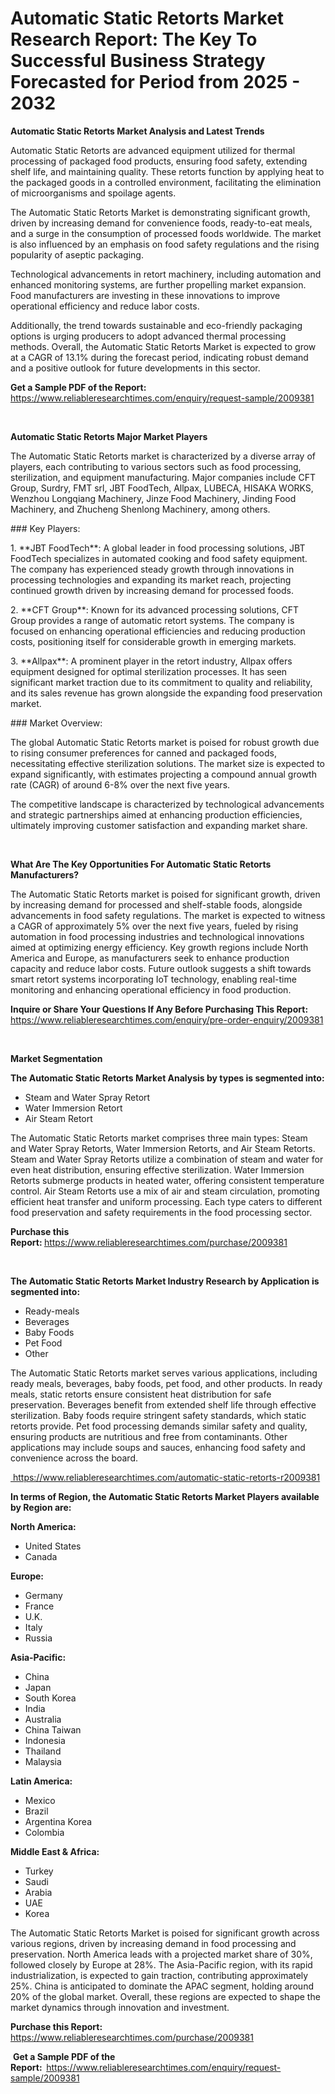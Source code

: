 <p><h1>Automatic Static Retorts Market Research Report: The Key To Successful Business Strategy Forecasted for Period from 2025 - 2032</h1></p><p><strong>Automatic Static Retorts Market Analysis and Latest Trends</strong></p>
<p><p>Automatic Static Retorts are advanced equipment utilized for thermal processing of packaged food products, ensuring food safety, extending shelf life, and maintaining quality. These retorts function by applying heat to the packaged goods in a controlled environment, facilitating the elimination of microorganisms and spoilage agents. </p><p>The Automatic Static Retorts Market is demonstrating significant growth, driven by increasing demand for convenience foods, ready-to-eat meals, and a surge in the consumption of processed foods worldwide. The market is also influenced by an emphasis on food safety regulations and the rising popularity of aseptic packaging. </p><p>Technological advancements in retort machinery, including automation and enhanced monitoring systems, are further propelling market expansion. Food manufacturers are investing in these innovations to improve operational efficiency and reduce labor costs. </p><p>Additionally, the trend towards sustainable and eco-friendly packaging options is urging producers to adopt advanced thermal processing methods. Overall, the Automatic Static Retorts Market is expected to grow at a CAGR of 13.1% during the forecast period, indicating robust demand and a positive outlook for future developments in this sector.</p></p>
<p><strong>Get a Sample PDF of the Report:&nbsp;</strong> <a href="https://www.reliableresearchtimes.com/enquiry/request-sample/2009381?utm_campaign=3355&utm_medium=2&utm_source=Github&utm_content=ia&utm_term=12042025&utm_id=automatic-static-retorts">https://www.reliableresearchtimes.com/enquiry/request-sample/2009381</a></p>
<p>&nbsp;</p>
<p><strong>Automatic Static Retorts Major Market Players</strong></p>
<p><p>The Automatic Static Retorts market is characterized by a diverse array of players, each contributing to various sectors such as food processing, sterilization, and equipment manufacturing. Major companies include CFT Group, Surdry, FMT srl, JBT FoodTech, Allpax, LUBECA, HISAKA WORKS, Wenzhou Longqiang Machinery, Jinze Food Machinery, Jinding Food Machinery, and Zhucheng Shenlong Machinery, among others.</p><p>### Key Players:</p><p>1. **JBT FoodTech**: A global leader in food processing solutions, JBT FoodTech specializes in automated cooking and food safety equipment. The company has experienced steady growth through innovations in processing technologies and expanding its market reach, projecting continued growth driven by increasing demand for processed foods.</p><p>2. **CFT Group**: Known for its advanced processing solutions, CFT Group provides a range of automatic retort systems. The company is focused on enhancing operational efficiencies and reducing production costs, positioning itself for considerable growth in emerging markets.</p><p>3. **Allpax**: A prominent player in the retort industry, Allpax offers equipment designed for optimal sterilization processes. It has seen significant market traction due to its commitment to quality and reliability, and its sales revenue has grown alongside the expanding food preservation market.</p><p>### Market Overview:</p><p>The global Automatic Static Retorts market is poised for robust growth due to rising consumer preferences for canned and packaged foods, necessitating effective sterilization solutions. The market size is expected to expand significantly, with estimates projecting a compound annual growth rate (CAGR) of around 6-8% over the next five years. </p><p>The competitive landscape is characterized by technological advancements and strategic partnerships aimed at enhancing production efficiencies, ultimately improving customer satisfaction and expanding market share.</p></p>
<p>&nbsp;</p>
<p><strong>What Are The Key Opportunities For Automatic Static Retorts Manufacturers?</strong></p>
<p><p>The Automatic Static Retorts market is poised for significant growth, driven by increasing demand for processed and shelf-stable foods, alongside advancements in food safety regulations. The market is expected to witness a CAGR of approximately 5% over the next five years, fueled by rising automation in food processing industries and technological innovations aimed at optimizing energy efficiency. Key growth regions include North America and Europe, as manufacturers seek to enhance production capacity and reduce labor costs. Future outlook suggests a shift towards smart retort systems incorporating IoT technology, enabling real-time monitoring and enhancing operational efficiency in food production.</p></p>
<p><strong>Inquire or Share Your Questions If Any Before Purchasing This Report:</strong> <a href="https://www.reliableresearchtimes.com/enquiry/pre-order-enquiry/2009381?utm_campaign=3355&utm_medium=2&utm_source=Github&utm_content=ia&utm_term=12042025&utm_id=automatic-static-retorts">https://www.reliableresearchtimes.com/enquiry/pre-order-enquiry/2009381</a></p>
<p>&nbsp;</p>
<p><strong>Market Segmentation</strong></p>
<p><strong>The Automatic Static Retorts Market Analysis by types is segmented into:</strong></p>
<p><ul><li>Steam and Water Spray Retort</li><li>Water Immersion Retort</li><li>Air Steam Retort</li></ul></p>
<p><p>The Automatic Static Retorts market comprises three main types: Steam and Water Spray Retorts, Water Immersion Retorts, and Air Steam Retorts. Steam and Water Spray Retorts utilize a combination of steam and water for even heat distribution, ensuring effective sterilization. Water Immersion Retorts submerge products in heated water, offering consistent temperature control. Air Steam Retorts use a mix of air and steam circulation, promoting efficient heat transfer and uniform processing. Each type caters to different food preservation and safety requirements in the food processing sector.</p></p>
<p><strong>Purchase this Report:&nbsp;</strong><a href="https://www.reliableresearchtimes.com/purchase/2009381?utm_campaign=3355&utm_medium=2&utm_source=Github&utm_content=ia&utm_term=12042025&utm_id=automatic-static-retorts">https://www.reliableresearchtimes.com/purchase/2009381</a></p>
<p>&nbsp;</p>
<p><strong>The Automatic Static Retorts Market Industry Research by Application is segmented into:</strong></p>
<p><ul><li>Ready-meals</li><li>Beverages</li><li>Baby Foods</li><li>Pet Food</li><li>Other</li></ul></p>
<p><p>The Automatic Static Retorts market serves various applications, including ready meals, beverages, baby foods, pet food, and other products. In ready meals, static retorts ensure consistent heat distribution for safe preservation. Beverages benefit from extended shelf life through effective sterilization. Baby foods require stringent safety standards, which static retorts provide. Pet food processing demands similar safety and quality, ensuring products are nutritious and free from contaminants. Other applications may include soups and sauces, enhancing food safety and convenience across the board.</p></p>
<p><a href="https://www.reliableresearchtimes.com/automatic-static-retorts-r2009381?utm_campaign=3355&utm_medium=2&utm_source=Github&utm_content=ia&utm_term=12042025&utm_id=automatic-static-retorts">&nbsp;https://www.reliableresearchtimes.com/automatic-static-retorts-r2009381</a></p>
<p><strong>In terms of Region, the Automatic Static Retorts Market Players available by Region are:</strong></p>
<p>
    <p> <strong> North America: </strong>
        <ul>
            <li>United States</li>
            <li>Canada</li>
        </ul>
        </p> 
    <p> <strong> Europe: </strong>
        <ul>
            <li>Germany</li>
            <li>France</li>
            <li>U.K.</li>
            <li>Italy</li>
            <li>Russia</li>
        </ul>
        </p> 
    <p> <strong> Asia-Pacific: </strong>
        <ul>
            <li>China</li>
            <li>Japan</li>
            <li>South Korea</li>
            <li>India</li>
            <li>Australia</li>
            <li>China Taiwan</li>
            <li>Indonesia</li>
            <li>Thailand</li>
            <li>Malaysia</li>
        </ul>
        </p> 
    <p> <strong> Latin America: </strong>
        <ul>
            <li>Mexico</li>
            <li>Brazil</li>
            <li>Argentina Korea</li>
            <li>Colombia</li>
        </ul>
        </p> 
    <p> <strong> Middle East & Africa: </strong>
        <ul>
            <li>Turkey</li>
            <li>Saudi</li>
            <li>Arabia</li>
            <li>UAE</li>
            <li>Korea</li>
        </ul>
    </p>
    </p>
<p><p>The Automatic Static Retorts Market is poised for significant growth across various regions, driven by increasing demand in food processing and preservation. North America leads with a projected market share of 30%, followed closely by Europe at 28%. The Asia-Pacific region, with its rapid industrialization, is expected to gain traction, contributing approximately 25%. China is anticipated to dominate the APAC segment, holding around 20% of the global market. Overall, these regions are expected to shape the market dynamics through innovation and investment.</p></p>
<p><strong>Purchase this Report: </strong><a href="https://www.reliableresearchtimes.com/purchase/2009381?utm_campaign=3355&utm_medium=2&utm_source=Github&utm_content=ia&utm_term=12042025&utm_id=automatic-static-retorts">https://www.reliableresearchtimes.com/purchase/2009381</a></p>
<p>&nbsp;<strong>Get a Sample PDF of the Report:&nbsp;&nbsp;</strong><a href="https://www.reliableresearchtimes.com/enquiry/request-sample/2009381?utm_campaign=3355&utm_medium=2&utm_source=Github&utm_content=ia&utm_term=12042025&utm_id=automatic-static-retorts">https://www.reliableresearchtimes.com/enquiry/request-sample/2009381</a></p>
<p><strong></strong></p>
<p><p></p><p></p><p></p></p>